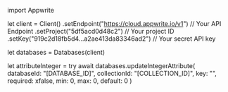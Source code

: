 import Appwrite

let client = Client()
    .setEndpoint("https://cloud.appwrite.io/v1") // Your API Endpoint
    .setProject("5df5acd0d48c2") // Your project ID
    .setKey("919c2d18fb5d4...a2ae413da83346ad2") // Your secret API key

let databases = Databases(client)

let attributeInteger = try await databases.updateIntegerAttribute(
    databaseId: "[DATABASE_ID]",
    collectionId: "[COLLECTION_ID]",
    key: "",
    required: xfalse,
    min: 0,
    max: 0,
    default: 0
)

